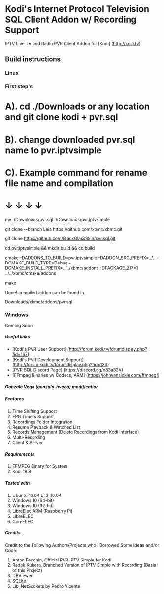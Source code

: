 # Kodi's Internet Protocol Television SQL Client Addon w/ Recording Support
IPTV Live TV and Radio PVR Client Addon for [Kodi] (http://kodi.tv)

## Build instructions

### Linux

### First step's 

# A). cd ./Downloads  or any location and git clone kodi + pvr.sql
# B). change downloaded pvr.sql name to pvr.iptvsimple
# C). Example command for rename file name and compilation
# ↓ ↓ ↓ ↓

mv ./Downloads/pvr.sql ./Downloads/pvr.iptvsimple


git clone --branch Leia https://github.com/xbmc/xbmc.git

git clone https://github.com/BlackGlassSkin/pvr.sql.git

cd pvr.iptvsimple && mkdir build && cd build

cmake -DADDONS_TO_BUILD=pvr.iptvsimple -DADDON_SRC_PREFIX=../.. -DCMAKE_BUILD_TYPE=Debug -DCMAKE_INSTALL_PREFIX=../../xbmc/addons -DPACKAGE_ZIP=1 ../../xbmc/cmake/addons

make

Done! compiled addon can be found in

Downloads/xbmc/addons/pvr.sql

### Windows

Coming Soon.

##### Useful links

* [Kodi's PVR User Support] (http://forum.kodi.tv/forumdisplay.php?fid=167)
* [Kodi's PVR Development Support] (http://forum.kodi.tv/forumdisplay.php?fid=136)
* [PVR SQL Discord Page] (https://discord.gg/n83a83V)
* [FFmpeg Binaries w/ Codecs, ARM] (https://johnvansickle.com/ffmpeg/)

##### Gonzalo Vega (gonzalo-hvega) modification

##### Features
1. Time Shifting Support
2. EPG Timers Support
3. Recordings Folder Integration
4. Resume Playback & Watched List
5. Records Management (Delete Recordings from Kodi Interface)
6. Multi-Recording
7. Client & Server

##### Requirements
1. FFMPEG Binary for System
2. Kodi 18.8

##### Tested with
1. Ubuntu 16.04 LTS ,18.04
2. Windows 10 (64-bit)
3. Windows 10 (32-bit)
4. LibreElec ARM (Raspberry Pi)
5. LibreELEC
6. CoreELEC

##### Credits
Credit to the Following Authors/Projects who I Borrowed Some Ideas and/or Code:
1. Anton Fedchin, Official PVR IPTV Simple for Kodi
2. Radek Kubera, Branched Version of IPTV Simple with Recording (Basis of this Project)
3. DBViewer
4. SQLite
5. Lib_NetSockets by Pedro Vicente
